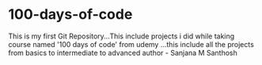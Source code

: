 # 100-days-of-code
This is my first Git Repository...This include projects i did while taking course named '100 days of code' from udemy ...this include all the projects from basics to intermediate to advanced
author - Sanjana M Santhosh
